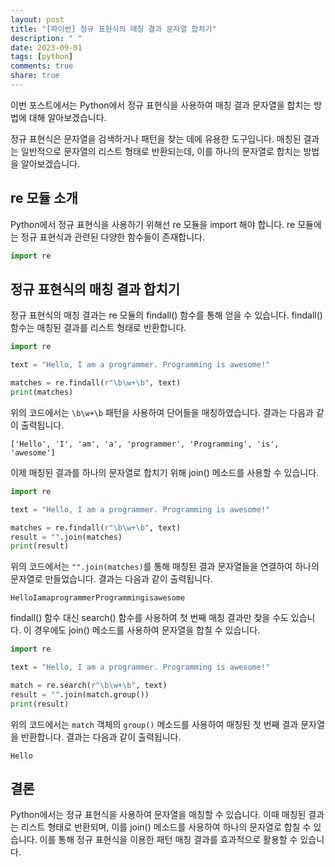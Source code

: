```yaml
---
layout: post
title: "[파이썬] 정규 표현식의 매칭 결과 문자열 합치기"
description: " "
date: 2023-09-01
tags: [python]
comments: true
share: true
---
```


이번 포스트에서는 Python에서 정규 표현식을 사용하여 매칭 결과 문자열을 합치는 방법에 대해 알아보겠습니다.

정규 표현식은 문자열을 검색하거나 패턴을 찾는 데에 유용한 도구입니다. 매칭된 결과는 일반적으로 문자열의 리스트 형태로 반환되는데, 이를 하나의 문자열로 합치는 방법을 알아보겠습니다.

## re 모듈 소개

Python에서 정규 표현식을 사용하기 위해선 re 모듈을 import 해야 합니다. re 모듈에는 정규 표현식과 관련된 다양한 함수들이 존재합니다.

```python
import re
```

## 정규 표현식의 매칭 결과 합치기

정규 표현식의 매칭 결과는 re 모듈의 findall() 함수를 통해 얻을 수 있습니다. findall() 함수는 매칭된 결과를 리스트 형태로 반환합니다.

```python
import re

text = "Hello, I am a programmer. Programming is awesome!"

matches = re.findall(r"\b\w+\b", text)
print(matches)
```

위의 코드에서는 `\b\w+\b` 패턴을 사용하여 단어들을 매칭하였습니다. 결과는 다음과 같이 출력됩니다.

```
['Hello', 'I', 'am', 'a', 'programmer', 'Programming', 'is', 'awesome']
```

이제 매칭된 결과를 하나의 문자열로 합치기 위해 join() 메소드를 사용할 수 있습니다.

```python
import re

text = "Hello, I am a programmer. Programming is awesome!"

matches = re.findall(r"\b\w+\b", text)
result = "".join(matches)
print(result)
```

위의 코드에서는 `"".join(matches)`를 통해 매칭된 결과 문자열들을 연결하여 하나의 문자열로 만들었습니다. 결과는 다음과 같이 출력됩니다.

```
HelloIamaprogrammerProgrammingisawesome
```

findall() 함수 대신 search() 함수를 사용하여 첫 번째 매칭 결과만 찾을 수도 있습니다. 이 경우에도 join() 메소드를 사용하여 문자열을 합칠 수 있습니다.

```python
import re

text = "Hello, I am a programmer. Programming is awesome!"

match = re.search(r"\b\w+\b", text)
result = "".join(match.group())
print(result)
```

위의 코드에서는 `match` 객체의 `group()` 메소드를 사용하여 매칭된 첫 번째 결과 문자열을 반환합니다. 결과는 다음과 같이 출력됩니다.

```
Hello
```

## 결론

Python에서는 정규 표현식을 사용하여 문자열을 매칭할 수 있습니다. 이때 매칭된 결과는 리스트 형태로 반환되며, 이를 join() 메소드를 사용하여 하나의 문자열로 합칠 수 있습니다. 이를 통해 정규 표현식을 이용한 패턴 매칭 결과를 효과적으로 활용할 수 있습니다.